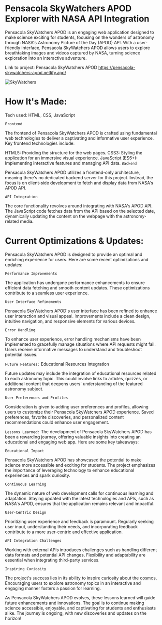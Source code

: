 # Pensacola SkyWatchers APOD Explorer with NASA API Integration

Pensacola SkyWatchers APOD is an engaging web application designed to make science exciting for students, focusing on the wonders of astronomy through NASA's Astronomy Picture of the Day (APOD) API. With a user-friendly interface, Pensacola SkyWatchers APOD allows users to explore breathtaking images and videos captured by NASA, turning science exploration into an interactive adventure.

Link to project: Pensacola SkyWatchers APOD https://pensacola-skywatchers-apod.netlify.app/

![SkyWatchers](SkyWatchers.gif)

# How It's Made:
Tech used: HTML, CSS, JavaScript

`Frontend`

The frontend of Pensacola SkyWatchers APOD is crafted using fundamental web technologies to deliver a captivating and informative user experience. Key frontend technologies include:

HTML5: Providing the structure for the web pages.
CSS3: Styling the application for an immersive visual experience.
JavaScript (ES6+): Implementing interactive features and managing API data.
`Backend`

Pensacola SkyWatchers APOD utilizes a frontend-only architecture, meaning there's no dedicated backend server for this project. Instead, the focus is on client-side development to fetch and display data from NASA's APOD API.

`API Integration`

The core functionality revolves around integrating with NASA's APOD API. The JavaScript code fetches data from the API based on the selected date, dynamically updating the content on the webpage with the astronomy-related media.

# Current Optimizations & Updates:
Pensacola SkyWatchers APOD is designed to provide an optimal and enriching experience for users. Here are some recent optimizations and updates:

`Performance Improvements`

The application has undergone performance enhancements to ensure efficient data fetching and smooth content updates. These optimizations contribute to a seamless user experience.

`User Interface Refinements`

Pensacola SkyWatchers APOD's user interface has been refined to enhance user interaction and visual appeal. Improvements include a clean design, intuitive navigation, and responsive elements for various devices.

`Error Handling`

To enhance user experience, error handling mechanisms have been implemented to gracefully manage situations where API requests might fail. Users receive informative messages to understand and troubleshoot potential issues.

`Future Features:`
Educational Resources Integration

Future updates may include the integration of educational resources related to each astronomy topic. This could involve links to articles, quizzes, or additional content that deepens users' understanding of the featured astronomy subject.

`User Preferences and Profiles`

Consideration is given to adding user preferences and profiles, allowing users to customize their Pensacola SkyWatchers APOD experience. Saved preferences, favorite discoveries, and personalized content recommendations could enhance user engagement.

`Lessons Learned:`
The development of Pensacola SkyWatchers APOD has been a rewarding journey, offering valuable insights into creating an educational and engaging web app. Here are some key takeaways:

`Educational Impact`

Pensacola SkyWatchers APOD has showcased the potential to make science more accessible and exciting for students. The project emphasizes the importance of leveraging technology to enhance educational experiences and spark curiosity.

`Continuous Learning`

The dynamic nature of web development calls for continuous learning and adaptation. Staying updated with the latest technologies and APIs, such as NASA's APOD, ensures that the application remains relevant and impactful.

`User-Centric Design`

Prioritizing user experience and feedback is paramount. Regularly seeking user input, understanding their needs, and incorporating feedback contribute to a more user-centric and effective application.

`API Integration Challenges`

Working with external APIs introduces challenges such as handling different data formats and potential API changes. Flexibility and adaptability are essential when integrating third-party services.

`Inspiring Curiosity`

The project's success lies in its ability to inspire curiosity about the cosmos. Encouraging users to explore astronomy topics in an interactive and engaging manner fosters a passion for learning.

As Pensacola SkyWatchers APOD evolves, these lessons learned will guide future enhancements and innovations. The goal is to continue making science accessible, enjoyable, and captivating for students and enthusiasts alike. The journey is ongoing, with new discoveries and updates on the horizon!
